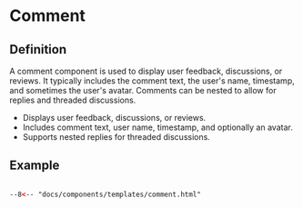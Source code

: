 # Comment

## Definition

A comment component is used to display user feedback, discussions, or reviews. It typically includes the comment text, the user's name, timestamp, and sometimes the user's avatar. Comments can be nested to allow for replies and threaded discussions.

- Displays user feedback, discussions, or reviews.
- Includes comment text, user name, timestamp, and optionally an avatar.
- Supports nested replies for threaded discussions.

## Example

```html

--8<-- "docs/components/templates/comment.html"

```

